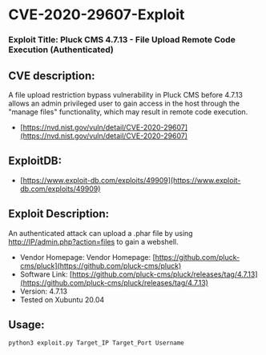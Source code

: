 # CVE-2020-29607-Exploit
### Exploit Title: Pluck CMS 4.7.13 - File Upload Remote Code Execution (Authenticated)

## CVE description:


A file upload restriction bypass vulnerability in Pluck CMS before 4.7.13 allows an admin privileged user to gain access in the host through the "manage files" functionality, which may result in remote code execution.

- [https://nvd.nist.gov/vuln/detail/CVE-2020-29607](https://nvd.nist.gov/vuln/detail/CVE-2020-29607)
## ExploitDB:

- [https://www.exploit-db.com/exploits/49909](https://www.exploit-db.com/exploits/49909)
## Exploit Description:

An authenticated attack can upload a .phar file by using [http://IP/admin.php?action=files](http://IP/admin.php?action=files) to gain a webshell.

- Vendor Homepage: Vendor Homepage: [https://github.com/pluck-cms/pluck](https://github.com/pluck-cms/pluck)
- Software Link: [https://github.com/pluck-cms/pluck/releases/tag/4.7.13](https://github.com/pluck-cms/pluck/releases/tag/4.7.13)
- Version: 4.7.13
- Tested on Xubuntu 20.04
## Usage:

`python3 exploit.py Target_IP Target_Port Username`
